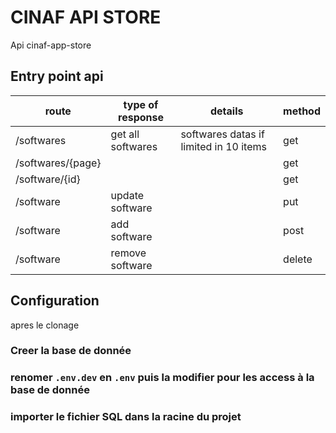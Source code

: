# CINAF API STORE 

Api cinaf-app-store

## Entry point api

| route             | type of response  | details                                | method |
| ----------------- | ----------------- | -------------------------------------- | ------ |
| /softwares        | get all softwares | softwares datas if limited in 10 items | get    |
| /softwares/{page} |                   |                                        | get    |
| /software/{id}    |                   |                                        | get    |
| /software         | update software   |                                        | put    |
| /software         | add software      |                                        | post   |
| /software         | remove software   |                                        | delete |


## Configuration

apres le clonage

### Creer la base de donnée

### renomer `.env.dev` en `.env` puis la modifier pour les access à la base de donnée

### importer le fichier SQL dans la racine du projet
